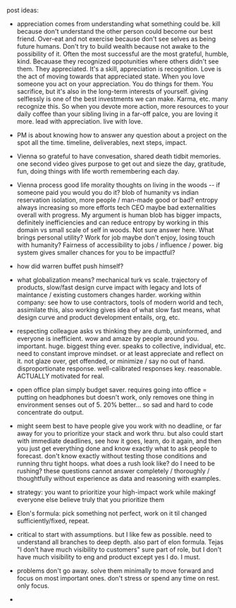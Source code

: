 post ideas:

- appreciation comes from understanding what something could be. kill because don't understand the other person could become our best friend. Over-eat and not exercise because don't see selves as being future humans. Don't try to build wealth because not awake to the possibility of it. Often the most successful are the most grateful, humble, kind. Becauase they recognized oppotunities where others didn't see them. They appreciated. It's a skill, appreciation is recognition. Love is the act of moving towards that appreciated state. When you love someone you act on your appreciation. You do things for them. You sacrifice, but it's also in the long-term interests of yourself. giving selflessly is one of the best investments we can make. Karma, etc. many recognize this. So when you devote more action, more resources to your daily coffee than your sibling living in a far-off palce, you are loving it more. lead with appreciation. live with love.

- PM is about knowing how to answer any question about a project on the spot all the time. timeline, deliverables, next steps, impact.

- Vienna so grateful to have convesation, shared death tidbit memories. one second video gives purpose to get out and sieze the day, gratitude, fun, doing things with life worth remembering each day.

- Vienna process good life morality thoughts on living in the woods -- if someone paid you would you do it? blob of humanity vs indian reservation isolation, more people / man-made good or bad? entropy always increasing so more efforts tech CEO maybe bad externalities overall with progress. My argument is human blob has bigger impacts, definitely inefficiencies and can reduce entropy by working in this domain vs small scale of self in woods. Not sure answer here. What brings personal utility? Work for job maybe don't enjoy, losing touch with humanity? Fairness of accessibility to jobs / influence / power. big system gives smaller chances for you to be impactful?  

- how did warren buffet push himself?

- what globalization means? mechanical turk vs scale. trajectory of products, slow/fast design curve impact with legacy and lots of maintance / existing customers changes harder. working within company: see how to use contractors, tools of modern world and tech, assimilate this, also working gives idea of what slow fast means, what design curve and product development entails, org, etc.

- respecting colleague asks vs thinking they are dumb, uninformed, and everyone is inefficient. wow and amaze by people around you. important. huge. biggest thing ever. speaks to collective, individual, etc. need to constant improve mindset. or at least appreciate and reflect on it. not glaze over, get offended, or minimize / say no out of hand. disproportionate response. well-calibrated responses key. reasonable. ACTUALLY motivated for real.

- open office plan simply budget saver. requires going into office = putting on headphones but doesn't work, only removes one thing in environment senses out of 5. 20% better... so sad and hard to code concentrate do output.

- might seem best to have people give you work with no deadline, or far away for you to prioritize your stack and work thru. but also could start with immediate deadlines, see how it goes, learn, do it again, and then you just get everything done and know exactly what to ask people to forecast. don't know exactly without testing those conditions and running thru tight hoops. what does a rush look like? do I need to be rushing? these questions cannot answer completely / thoroughly / thoughtfully without experience as data and reasoning with examples.

- strategy: you want to prioritize your high-impact work while makingf everyone else believe truly that you prioritize them

- Elon's formula: pick something not perfect, work on it til changed sufficiently/fixed, repeat.

- critical to start with assumptions. but I like few as possible. need to understand all branches to deep depth. also part of elon formula. Tejas "I don't have much visibility to customers" sure part of role, but I don't have much visibility to eng and product except yes I do. I must.

- problems don't go away. solve them minimally to move forward and focus on most important ones. don't stress or spend any time on rest. only focus.

-
